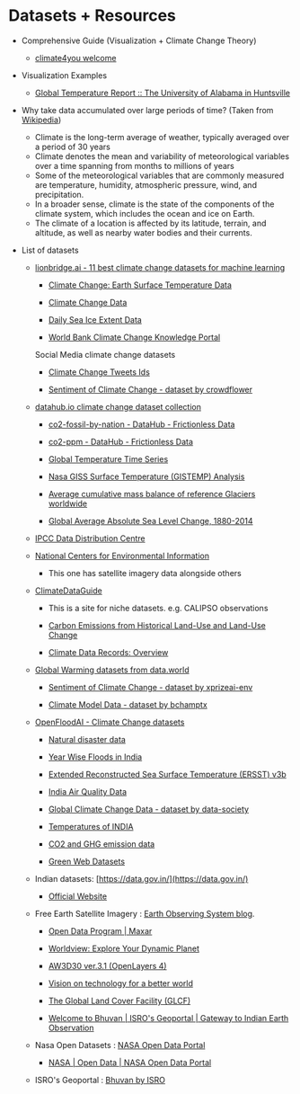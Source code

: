 # Datasets + Resources

- Comprehensive Guide (Visualization + Climate Change Theory)

    - [climate4you welcome](http://www.climate4you.com/)

- Visualization Examples

    - [Global Temperature Report :: The University of Alabama in Huntsville](https://www.nsstc.uah.edu/climate/)

- Why take data accumulated over large periods of time?
    (Taken from [Wikipedia](https://en.wikipedia.org/wiki/Climate))
    - Climate is the long-term average of weather, typically averaged over a period of 30 years
    - Climate denotes the mean and variability of meteorological variables over a time spanning from months to millions of years
    - Some of the meteorological variables that are commonly measured are temperature, humidity, atmospheric pressure, wind, and precipitation.
    - In a broader sense, climate is the state of the components of the climate system, which includes the ocean and ice on Earth.
    - The climate of a location is affected by its latitude, terrain, and altitude, as well as nearby water bodies and their currents.
    
- List of datasets
    - [lionbridge.ai - 11 best climate change datasets for machine learning](https://lionbridge.ai/datasets/11-best-climate-change-datasets-for-machine-learning/)

        - [Climate Change: Earth Surface Temperature Data](https://www.kaggle.com/berkeleyearth/climate-change-earth-surface-temperature-data)

        - [Climate Change Data](https://datacatalog.worldbank.org/dataset/climate-change-data)

        - [Daily Sea Ice Extent Data](https://www.kaggle.com/nsidcorg/daily-sea-ice-extent-data)

        - [World Bank Climate Change Knowledge Portal](https://climateknowledgeportal.worldbank.org/download-data)

        Social Media climate change datasets

        - [Climate Change Tweets Ids](https://dataverse.harvard.edu/dataset.xhtml?persistentId=doi:10.7910/DVN/5QCCUU)

        - [Sentiment of Climate Change - dataset by crowdflower](https://data.world/crowdflower/sentiment-of-climate-change)

    - [datahub.io climate change dataset collection](https://datahub.io/collections/climate-change)

        - [co2-fossil-by-nation - DataHub - Frictionless Data](https://datahub.io/core/co2-fossil-by-nation/r/0.html)

        - [co2-ppm - DataHub - Frictionless Data](https://datahub.io/core/co2-ppm/r/0.html)

        - [Global Temperature Time Series](https://datahub.io/core/global-temp#data)

        - [Nasa GISS Surface Temperature (GISTEMP) Analysis](https://datahub.io/core/global-temp-anomalies#data)

        - [Average cumulative mass balance of reference Glaciers worldwide](https://datahub.io/core/glacier-mass-balance#data)

        - [Global Average Absolute Sea Level Change, 1880-2014](https://datahub.io/core/sea-level-rise#data)

    - [IPCC Data Distribution Centre](http://www.ipcc-data.org/)
    - [National Centers for Environmental Information](https://www.ncdc.noaa.gov/data-access)
        - This one has satellite imagery data alongside others

    - [ClimateDataGuide](https://climatedataguide.ucar.edu/climate-data)

        - This is a site for niche datasets. e.g.  CALIPSO observations

        - [Carbon Emissions from Historical Land-Use and Land-Use Change](https://climatedataguide.ucar.edu/climate-data/carbon-emissions-historical-land-use-and-land-use-change)

        - [Climate Data Records: Overview](https://climatedataguide.ucar.edu/climate-data/climate-data-records-overview)

    - [Global Warming datasets from data.world](https://data.world/datasets/global-warming)

        - [Sentiment of Climate Change - dataset by xprizeai-env](https://data.world/xprizeai-env/sentiment-of-climate-change)

        - [Climate Model Data - dataset by bchamptx](https://data.world/bchamptx/climate-model-data)

    - [OpenFloodAI - Climate Change datasets](https://github.com/OpenFloodAI/Climate-Change-Datasets)

        - [Natural disaster data](https://www.kaggle.com/dataenergy/natural-disaster-data)

        - [Year Wise Floods in India](https://data.gov.in/resources/year-wise-statement-showing-flood-damage-india-uttar-pradesh-madhya-pradesh-and-bihar-1953)

        - [Extended Reconstructed Sea Surface Temperature (ERSST) v3b](https://www.ncdc.noaa.gov/data-access/marineocean-data/extended-reconstructed-sea-surface-temperature-ersst-v3b)

        - [India Air Quality Data](https://www.kaggle.com/shrutibhargava94/india-air-quality-data)

        - [Global Climate Change Data - dataset by data-society](https://data.world/data-society/global-climate-change-data)

        - [Temperatures of INDIA](https://www.kaggle.com/venky73/temperatures-of-india)

        - [CO2 and GHG emission data](https://www.kaggle.com/srikantsahu/co2-and-ghg-emission-data)

        - [Green Web Datasets](https://www.thegreenwebfoundation.org/green-web-datasets/)

    - Indian datasets: [https://data.gov.in/](https://data.gov.in/)

        - [Official Website](https://data.gov.in/)

    - Free Earth Satellite Imagery : [Earth Observing System blog](https://eos.com/blog/free-satellite-imagery-sources/#:~:text=date%2C%20and%20time.-,Imagery.,NPP%2C%20MODIS%20Aqua%20and%20Terra).

        - [Open Data Program | Maxar](https://www.maxar.com/open-data)

        - [Worldview: Explore Your Dynamic Planet](https://worldview.earthdata.nasa.gov/)

        - [AW3D30 ver.3.1 (OpenLayers 4)](https://www.eorc.jaxa.jp/ALOS/aw3d30/l_map_v2003.htm)

        - [Vision on technology for a better world](https://vito.be/en)

        - [The Global Land Cover Facility (GLCF)](https://geog.umd.edu/feature/global-land-cover-facility-%28glcf%29)

        - [Welcome to Bhuvan | ISRO's Geoportal | Gateway to Indian Earth Observation](https://bhuvan.nrsc.gov.in/bhuvan_links.php)

    - Nasa Open Datasets :  [NASA Open Data Portal](https://nasa.github.io/data-nasa-gov-frontpage/)

        - [NASA | Open Data | NASA Open Data Portal](https://nasa.github.io/data-nasa-gov-frontpage/)

    - ISRO's Geoportal : [Bhuvan by ISRO](https://bhuvan.nrsc.gov.in/bhuvan_links.php)
